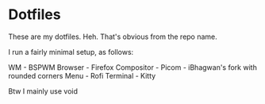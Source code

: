 # Dotfiles

These are my dotfiles. Heh. That's obvious from the repo name.

I run a fairly minimal setup, as follows:

WM - BSPWM
Browser - Firefox
Compositor - Picom - iBhagwan's fork with rounded corners
Menu - Rofi
Terminal - Kitty

Btw I mainly use void

